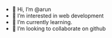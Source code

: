- 👋 Hi, I’m @arun
- 👀 I’m interested in web development 
- 🌱 I’m currently learning.
- 💞️ I’m looking to collaborate on github


<!---
arunmorekiran/arunmorekiran is a ✨ special ✨ repository because its `README.md` (this file) appears on your GitHub profile.
You can click the Preview link to take a look at your changes.
--->
